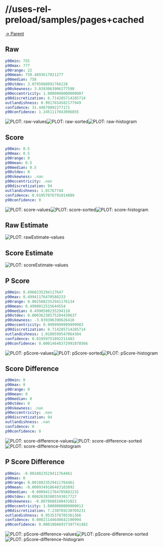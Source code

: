 
# //uses-rel-preload/samples/pages+cached

[→ Parent](../..)


## Raw


```yaml
p90min: 755
p90max: 777
p90range: 22
p90mean: 758.4893617021277
p90median: 758
p90stdev: 3.0795988991766228
p90skewness: 3.0393063906277598
p90eccentricity: 1.0000000000000007
p90discretization: 6.714285714285714
outlandishness: 0.9917654582177949
confidence: 31.44679092277171
p90confidence: 1.2451117043096855

```

![PLOT: raw-values](./raw/values.svg)![PLOT: raw-sorted](./raw/sorted.svg)![PLOT: raw-histogram](./raw/histogram.svg)
## Score


```yaml
p90min: 0.5
p90max: 0.5
p90range: 0
p90mean: 0.5
p90median: 0.5
p90stdev: 0
p90skewness: .nan
p90eccentricity: .nan
p90discretization: 94
outlandishness: 1.01767744
confidence: 0.01957076791014089
p90confidence: 0

```

![PLOT: score-values](./score/values.svg)![PLOT: score-sorted](./score/sorted.svg)![PLOT: score-histogram](./score/histogram.svg)
## Raw Estimate

![PLOT: rawEstimate-values](./rawEstimate/values.svg)
## Score Estimate

![PLOT: scoreEstimate-values](./scoreEstimate/values.svg)
## P Score


```yaml
p90min: 0.4968235294117647
p90max: 0.49941176470588233
p90range: 0.0025882352941176134
p90mean: 0.4990012515644554
p90median: 0.4990588235294118
p90stdev: 0.00036230575284430637
p90skewness: -3.039306390626418
p90eccentricity: 0.9999999999999983
p90discretization: 6.714285714285714
outlandishness: 1.0180599547064304
confidence: 0.01959751892211483
p90confidence: 0.00014648372991878566

```

![PLOT: pScore-values](./pScore/values.svg)![PLOT: pScore-sorted](./pScore/sorted.svg)![PLOT: pScore-histogram](./pScore/histogram.svg)
## Score Difference


```yaml
p90min: 0
p90max: 0
p90range: 0
p90mean: 0
p90median: 0
p90stdev: 0
p90skewness: .nan
p90eccentricity: .nan
p90discretization: 94
outlandishness: .nan
confidence: 0
p90confidence: 0

```

![PLOT: score-difference-values](./score-difference/values.svg)![PLOT: score-difference-sorted](./score-difference/sorted.svg)![PLOT: score-difference-histogram](./score-difference/histogram.svg)
## P Score Difference


```yaml
p90min: -0.0018823529411764461
p90max: 0
p90range: 0.0018823529411764461
p90mean: -0.0009349186483103892
p90median: -0.0009411764705882231
p90stdev: 0.00026383085593017727
p90skewness: -0.8078688108431021
p90eccentricity: 1.0000000000000013
p90discretization: 7.230769230769231
outlandishness: 0.9535378705361366
confidence: 0.00021144640642190994
p90confidence: 0.00010666937397741482

```

![PLOT: pScore-difference-values](./pScore-difference/values.svg)![PLOT: pScore-difference-sorted](./pScore-difference/sorted.svg)![PLOT: pScore-difference-histogram](./pScore-difference/histogram.svg)